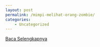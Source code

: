 ```yaml
---
layout: post
permalink: /mimpi-melihat-orang-zombie/
categories:
    - Uncategorized
---
```


[Baca Selengkapnya](/01)